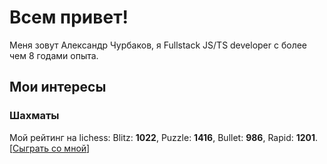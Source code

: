 # Всем привет!

Меня зовут Александр Чурбаков, я Fullstack JS/TS developer с более чем 8 годами опыта. 

## Мои интересы

### Шахматы

Мой рейтинг на lichess: Blitz: **1022**, Puzzle: **1416**, Bullet: **986**, Rapid: **1201**. [[Сыграть со мной](https://lichess.org/?user=lxchurbakov#friend)]
